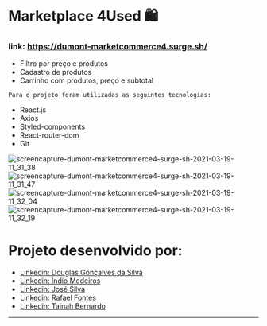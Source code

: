 # Marketplace 4Used 🛍️

### link: https://dumont-marketcommerce4.surge.sh/

* Filtro por preço e produtos
* Cadastro de produtos
* Carrinho com produtos, preço e subtotal

``` Para o projeto foram utilizadas as seguintes tecnologias: ```
* React.js
* Axios
* Styled-components
* React-router-dom
* Git

![screencapture-dumont-marketcommerce4-surge-sh-2021-03-19-11_31_38](https://user-images.githubusercontent.com/71162750/111797435-ece0bf00-88a7-11eb-9565-68da62665d45.png)
![screencapture-dumont-marketcommerce4-surge-sh-2021-03-19-11_31_47](https://user-images.githubusercontent.com/71162750/111797440-ee11ec00-88a7-11eb-8e81-b6d5a3749826.png)
![screencapture-dumont-marketcommerce4-surge-sh-2021-03-19-11_32_04](https://user-images.githubusercontent.com/71162750/111797446-eeaa8280-88a7-11eb-9467-5128bf199914.png)
![screencapture-dumont-marketcommerce4-surge-sh-2021-03-19-11_32_19](https://user-images.githubusercontent.com/71162750/111797452-efdbaf80-88a7-11eb-8878-ba221657a453.png)


# Projeto desenvolvido por:

- [Linkedin: Douglas Gonçalves da Silva](https://www.linkedin.com/in/douglas-willian-gon%C3%A7alves-da-silva-074530162/)
- [Linkedin: Índio Medeiros](https://www.linkedin.com/in/indio-medeiros/)
- [Linkedin: José Silva](https://www.linkedin.com/in/jose-silva-1a54931b9/)
- [Linkedin: Rafael Fontes](https://www.linkedin.com/in/rafael-fontes-08bb621/)
- [Linkedin: Tainah Bernardo](https://www.linkedin.com/in/tainah-bernardo/)
---





